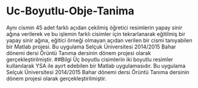 # Uc-Boyutlu-Obje-Tanima
Aynı cismin 45 adet farklı açıdan çekilmiş öğretici resimlerin yapay sinir ağına verilerek ve bu işlemin farklı cisimler için tekrarlanarak eğitilmiş bir yapay sinir ağına, eğitici örneği olmayan açıdan verilen bir cismi tanıyabilen bir Matlab projesi. 
Bu uygulama Selçuk Üniversitesi 2014/2015 Bahar dönemi dersi Örüntü Tanıma dersinin dönem projesi olarak gerçekleştirilmiştir.
##Bilgi
Üç boyutlu cisimlerin iki boyutlu resimler kullanılarak YSA ile ayırt edebilen bir Matlab uygulamasıdır.
Bu uygulama Selçuk Üniversitesi 2014/2015 Bahar dönemi dersi Örüntü Tanıma dersinin dönem projesi olarak gerçekleştirilmiştir.


